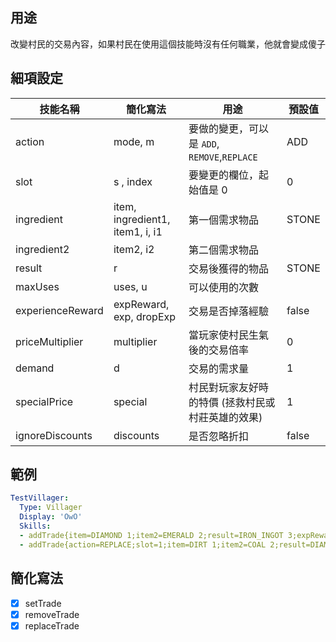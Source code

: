 ## 用途
改變村民的交易內容，如果村民在使用這個技能時沒有任何職業，他就會變成傻子


## 細項設定
| 技能名稱 | 簡化寫法| 用途 | 預設值 |
|-----------|-----------|----------------------------------------------------------------------|---------|
| action| mode, m   | 要做的變更，可以是 `ADD`, `REMOVE`,`REPLACE`  | ADD |
| slot  | s , index | 要變更的欄位，起始值是 0| 0   |
| ingredient| item, ingredient1, item1, i, i1 | 第一個需求物品   | STONE   |
|ingredient2| item2, i2 | 第二個需求物品   | |
| result| r | 交易後獲得的物品| STONE   |
| maxUses   | uses, u   | 可以使用的次數   |<Max Int>|
| experienceReward | expReward, exp, dropExp | 交易是否掉落經驗 | false   |
| priceMultiplier|multiplier|當玩家使村民生氣後的交易倍率 |0 |
| demand| d | 交易的需求量 | 1   |
| specialPrice | special| 村民對玩家友好時的特價 (拯救村民或村莊英雄的效果) | 1   |
| ignoreDiscounts | discounts | 是否忽略折扣| false   |


## 範例
```yaml
TestVillager:
  Type: Villager
  Display: 'OwO'
  Skills:
  - addTrade{item=DIAMOND 1;item2=EMERALD 2;result=IRON_INGOT 3;expReward=True;villExp=999;multiplier=0} @self ~onDamaged
  - addTrade{action=REPLACE;slot=1;item=DIRT 1;item2=COAL 2;result=DIAMOND_BLOCK 3;expReward=True;villExp=999;multiplier=0} @self ~onSignal:rev
```


## 簡化寫法
- [x] setTrade
- [x] removeTrade
- [x] replaceTrade